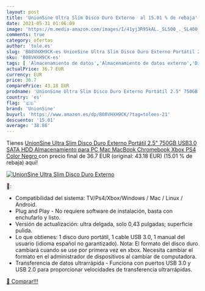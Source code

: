 ```yaml
---
layout: post
title: 'UnionSine Ultra Slim Disco Duro Externo  al 15.01 % de rebaja'
date: 2021-05-31 01:06:09
image: 'https://m.media-amazon.com/images/I/41yj3R95kAL._SL500_._SL400_.jpg'
comments: true
category: ofertas
author: 'tole.es'
slug: 'B08VHXH9CK-es UnionSine Ultra Slim Disco Duro Externo Portátil 2.5"...'
sku: 'B08VHXH9CK-es'
tags: [ 'Almacenamiento de datos','Almacenamiento de datos externo','Discos duros externos','Informática','ps4','unionsine','xbox', ]
actualPrice: 36.7 EUR
currency: EUR
price: 36.7
comparePrice: 43.18 EUR
prodname: 'UnionSine Ultra Slim Disco Duro Externo Portátil 2.5" 750GB  USB3.0 SATA HDD Almacenamiento para PC  Mac  MacBook  Chromebook  Xbox  PS4  Color Negro '
country: 'es'
flag: '🇪🇸'
brand: 'UnionSine'
buyurl: 'https://www.amazon.es/dp/B08VHXH9CK/?tag=tolees-21'
descuento: '15.01'
average: '38.86'
---
```


Tienes [UnionSine Ultra Slim Disco Duro Externo Portátil 2.5" 750GB  USB3.0 SATA HDD Almacenamiento para PC  Mac  MacBook  Chromebook  Xbox  PS4  Color Negro ](https://www.amazon.es/dp/B08VHXH9CK/?tag=tolees-21) con precio final de  36.7 EUR (original: 43.18 EUR) (15.01 %  de rebaja) aqui!

[![UnionSine Ultra Slim Disco Duro Externo ](https://m.media-amazon.com/images/I/41yj3R95kAL._SL500_._SL400_.jpg)](https://www.amazon.es/dp/B08VHXH9CK/?tag=tolees-21)

🔎:

- Compatibilidad del sistema: TV/Ps4/Xbox/Windows / Mac / Linux / Android.
- Plug and Play - No requiere software de instalación, basta con enchufarlo y listo.
- Versión de actualización: ultra delgada, solo 0,43 pulgadas; superficie pulida.
- Lo que obtienes: 1 disco duro portátil, 1 cable USB 3.0, 1 manual del usuario (idioma español no garantizado). Nota: El formato del disco duro cambiará cuando se use por primera vez en xbox. Necesita cambiar el formato en el administrador de dispositivos al cambiar de computadora.
- Transferencia de datos ultrarrápida - Funciona con puertos USB 3.0 y USB 2.0 para proporcionar velocidades de transferencia ultrarrápidas.

[🛒 Comprar!!!](https://www.amazon.es/dp/B08VHXH9CK/?tag=tolees-21)
